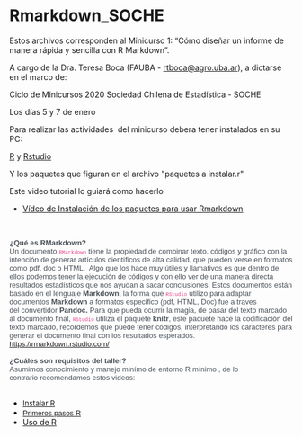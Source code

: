 # Rmarkdown_SOCHE

Estos archivos corresponden al Minicurso 1: “Cómo diseñar un informe de manera rápida y sencilla con R Markdown”.

A cargo de la Dra. Teresa Boca (FAUBA - rtboca@agro.uba.ar), a dictarse en el marco de:

Ciclo de Minicursos 2020 Sociedad Chilena de Estadística - SOCHE

Los días 5 y 7 de enero

<p>Para realizar las actividades&nbsp; del minicurso debera tener instalados en su PC:&nbsp;</p>
<p><a href="https://www.r-project.org/">R</a> y <a href="https://rstudio.com/">Rstudio</a></p>
<p>Y los paquetes que figuran en el archivo "paquetes a instalar.r"</p>
<p>Este video tutorial lo guiar&aacute; como hacerlo&nbsp;</p>
<ul>
<li><a href="https://www.youtube.com/embed/QaKCirYknS8">V&iacute;deo de Instalaci&oacute;n de los paquetes para usar Rmarkdown</a></li>
</ul>
<p>&nbsp;</p>

<div><span style="color: black; font-family: Calibri,Helvetica,sans-serif,serif,EmojiFont; font-size: small;"><span style="color: #495057; font-size: small;"><strong>&iquest;Qu&eacute; es RMarkdown?</strong></span><span style="color: #495057; font-size: small;"><br /></span></span></div>
<div><span style="color: black; font-family: Calibri,Helvetica,sans-serif,serif,EmojiFont; font-size: small;"><span style="color: #495057; font-size: small;">Un documento&nbsp;</span><span style="color: #e83e8c; font-family: SFMono-Regular,Menlo,Monaco,Consolas,Liberation Mono,Courier New,monospace,serif,EmojiFont; font-size: xx-small;">RMarkdown</span><span style="color: #495057; font-size: small;">&nbsp;tiene la propiedad de combinar texto, c&oacute;digos y gr&aacute;fico con la intenci&oacute;n de generar art&iacute;culos cient&iacute;ficos de alta calidad, que pueden verse en formatos como pdf, doc o HTML.&nbsp; Algo que los hace muy &uacute;tiles y llamativos es que dentro de ellos podemos tener la ejecuci&oacute;n de c&oacute;digos y con ello ver de una manera directa resultados estad&iacute;sticos que nos ayudan a sacar conclusiones.&nbsp;Estos documentos est&aacute;n basado en el lenguaje&nbsp;</span><span style="color: #495057; font-size: small;"><strong>Markdown</strong></span><span style="color: #495057; font-size: small;">,&nbsp;la forma que&nbsp;</span><span style="color: #e83e8c; font-family: SFMono-Regular,Menlo,Monaco,Consolas,Liberation Mono,Courier New,monospace,serif,EmojiFont; font-size: xx-small;">RStudio</span><span style="color: #495057; font-size: small;">&nbsp;utilizo para adaptar documentos&nbsp;</span><span style="color: #495057; font-size: small;"><strong>Markdown</strong></span><span style="color: #495057; font-size: small;">&nbsp;a formatos especifico (pdf, HTML, Doc) fue a traves del&nbsp;convertidor&nbsp;</span><span style="color: #495057; font-size: small;"><strong>Pandoc.</strong></span><span style="color: #495057; font-size: small;">&nbsp;Para que pueda ocurrir la magia, de pasar del texto marcado al documento final,&nbsp;</span><span style="color: #e83e8c; font-family: SFMono-Regular,Menlo,Monaco,Consolas,Liberation Mono,Courier New,monospace,serif,EmojiFont; font-size: xx-small;">RStudio</span><span style="color: #495057; font-size: small;">&nbsp;utiliza el paquete&nbsp;</span><span style="color: #495057; font-size: small;"><strong>knitr</strong></span><span style="color: #495057; font-size: small;">, este paquete hace la codificaci&oacute;n del texto marcado, recordemos que puede tener c&oacute;digos, interpretando los caracteres para generar el documento final con los resultados esperados.&nbsp;</span></span></div>
<div><span style="color: black; font-family: Calibri,Helvetica,sans-serif,serif,EmojiFont; font-size: small;"><a id="LPlnk881118" href="https://rmarkdown.rstudio.com/" target="_blank" rel="noopener noreferrer"><span style="font-size: small;"><span id="LPlnk881118">https://rmarkdown.rstudio.com/</span></span></a><span style="color: #495057; font-size: small;"><br /></span><span style="color: #495057; font-size: small;"><br /></span></span></div>
<div><span style="color: black; font-family: Calibri,Helvetica,sans-serif,serif,EmojiFont; font-size: small;"><span style="color: #495057; font-size: small;"><strong>&iquest;Cu&aacute;les</strong></span><span style="color: #495057; font-size: small;"><strong>&nbsp;son requisitos del taller?</strong></span><span style="color: #495057; font-size: small;"><br /></span></span></div>
<div><span style="color: black; font-family: Calibri,Helvetica,sans-serif,serif,EmojiFont; font-size: small;"><span style="color: #495057; font-size: small;">Asumimos conocimiento y manejo minímo de entorno R  m&iacute;nimo&nbsp;, de lo contrario&nbsp;recomendamos estos videos:</span><br /></span></div>
<div><span style="color: black; font-family: Calibri,Helvetica,sans-serif,serif,EmojiFont; font-size: small;">&nbsp;</span></div>
<ul>
<li><a href="https://www.youtube.com/watch?v=OQLeFQNJUTs&amp;list=PLeasdnnD5qYaM52mMJ3-Lx8NAD6S1i8et&amp;index=7&amp;ab_channel=BocaRosaTeresa" target="_blank" rel="noopener noreferrer"><span style="font-size: small;">Instalar R</span></a></li>
<li><a href="https://www.youtube.com/watch?v=qP_0qZcKhCw&amp;list=PLeasdnnD5qYaM52mMJ3-Lx8NAD6S1i8et&amp;index=6&amp;ab_channel=BocaRosaTeresa" target="_blank" rel="noopener noreferrer"><span style="font-family: Calibri,Helvetica,sans-serif,EmojiFont,Apple Color Emoji,Segoe UI Emoji,NotoColorEmoji,Segoe UI Symbol,Android Emoji,EmojiSymbols; font-size: small;">Primeros pasos R</span></a></li>
<li><a href="https://www.youtube.com/watch?v=qP_0qZcKhCw&amp;list=PLeasdnnD5qYaM52mMJ3-Lx8NAD6S1i8et&amp;index=3&amp;ab_channel=BocaRosaTeresa" target="_blank" rel="noopener noreferrer">Uso de R</a></li>
</ul>
<div><span style="color: black; font-family: Calibri,Helvetica,sans-serif,serif,EmojiFont; font-size: small;">&nbsp;</span></div>
